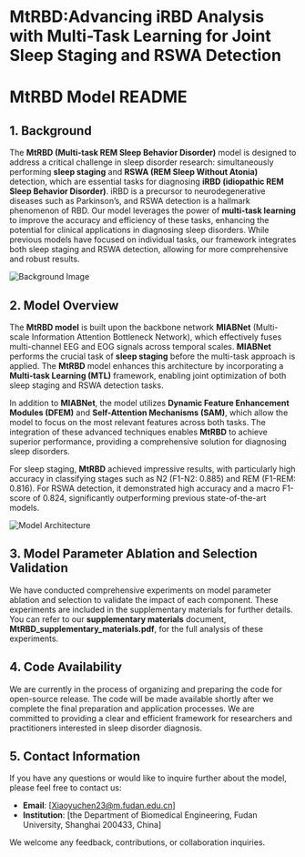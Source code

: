 # MtRBD:Advancing iRBD Analysis with Multi-Task Learning for Joint Sleep Staging and RSWA Detection
# MtRBD Model README

## 1. Background

The **MtRBD (Multi-task REM Sleep Behavior Disorder)** model is designed to address a critical challenge in sleep disorder research: simultaneously performing **sleep staging** and **RSWA (REM Sleep Without Atonia)** detection, which are essential tasks for diagnosing **iRBD (idiopathic REM Sleep Behavior Disorder)**. iRBD is a precursor to neurodegenerative diseases such as Parkinson’s, and RSWA detection is a hallmark phenomenon of RBD. Our model leverages the power of **multi-task learning** to improve the accuracy and efficiency of these tasks, enhancing the potential for clinical applications in diagnosing sleep disorders. While previous models have focused on individual tasks, our framework integrates both sleep staging and RSWA detection, allowing for more comprehensive and robust results.

![Background Image](https://github.com/GeorgeChenn1/MtRBD/tree/main/Figure/Fig.1.png)

## 2. Model Overview

The **MtRBD model** is built upon the backbone network **MIABNet** (Multi-scale Information Attention Bottleneck Network), which effectively fuses multi-channel EEG and EOG signals across temporal scales. **MIABNet** performs the crucial task of **sleep staging** before the multi-task approach is applied. The **MtRBD** model enhances this architecture by incorporating a **Multi-task Learning (MTL)** framework, enabling joint optimization of both sleep staging and RSWA detection tasks. 

In addition to **MIABNet**, the model utilizes **Dynamic Feature Enhancement Modules (DFEM)** and **Self-Attention Mechanisms (SAM)**, which allow the model to focus on the most relevant features across both tasks. The integration of these advanced techniques enables **MtRBD** to achieve superior performance, providing a comprehensive solution for diagnosing sleep disorders. 

For sleep staging, **MtRBD** achieved impressive results, with particularly high accuracy in classifying stages such as N2 (F1-N2: 0.885) and REM (F1-REM: 0.816). For RSWA detection, it demonstrated high accuracy and a macro F1-score of 0.824, significantly outperforming previous state-of-the-art models.

![Model Architecture](https://github.com/GeorgeChenn1/MtRBD/tree/main/Figure/Fig.2.png)

## 3. Model Parameter Ablation and Selection Validation

We have conducted comprehensive experiments on model parameter ablation and selection to validate the impact of each component. These experiments are included in the supplementary materials for further details. You can refer to our **supplementary materials** document, **MtRBD_supplementary_materials.pdf**, for the full analysis of these experiments.

## 4. Code Availability

We are currently in the process of organizing and preparing the code for open-source release. The code will be made available shortly after we complete the final preparation and application processes. We are committed to providing a clear and efficient framework for researchers and practitioners interested in sleep disorder diagnosis.

## 5. Contact Information

If you have any questions or would like to inquire further about the model, please feel free to contact us:

- **Email**: [Xiaoyuchen23@m.fudan.edu.cn]  
- **Institution**: [the Department of Biomedical Engineering, Fudan University, Shanghai 200433, China]  

We welcome any feedback, contributions, or collaboration inquiries.
